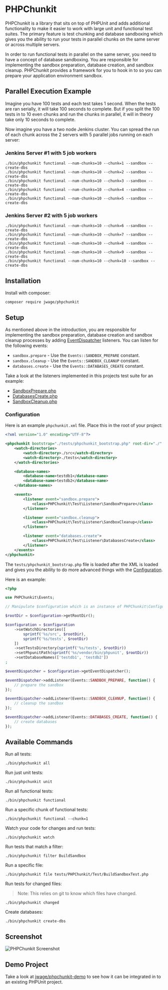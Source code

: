 # PHPChunkit

PHPChunkit is a library that sits on top of PHPUnit and adds additional
functionality to make it easier to work with large unit and functional
test suites. The primary feature is test chunking and database sandboxing
which gives you the ability to run your tests in parallel chunks on the
same server or across multiple servers.

In order to run functional tests in parallel on the same server, you need to
have a concept of database sandboxing. You are responsible for implementing
the sandbox preparation, database creation, and sandbox cleanup. PHPChunkit
provides a framework for you to hook in to so you can prepare your application
environment sandbox.

## Parallel Execution Example

Imagine you have 100 tests and each test takes 1 second. When the tests are
ran serially, it will take 100 seconds to complete. But if you split the 100
tests in to 10 even chunks and run the chunks in parallel, it will in theory
take only 10 seconds to complete.

Now imagine you have a two node Jenkins cluster. You can spread the run of each
chunk across the 2 servers with 5 parallel jobs running on each server:

### Jenkins Server #1 with 5 job workers

    ./bin/phpchunkit functional --num-chunks=10 --chunk=1 --sandbox --create-dbs
    ./bin/phpchunkit functional --num-chunks=10 --chunk=2 --sandbox --create-dbs
    ./bin/phpchunkit functional --num-chunks=10 --chunk=3 --sandbox --create-dbs
    ./bin/phpchunkit functional --num-chunks=10 --chunk=4 --sandbox --create-dbs
    ./bin/phpchunkit functional --num-chunks=10 --chunk=5 --sandbox --create-dbs

### Jenkins Server #2 with 5 job workers

    ./bin/phpchunkit functional --num-chunks=10 --chunk=6 --sandbox --create-dbs
    ./bin/phpchunkit functional --num-chunks=10 --chunk=7 --sandbox --create-dbs
    ./bin/phpchunkit functional --num-chunks=10 --chunk=8 --sandbox --create-dbs
    ./bin/phpchunkit functional --num-chunks=10 --chunk=9 --sandbox --create-dbs
    ./bin/phpchunkit functional --num-chunks=10 --chunk=10 --sandbox --create-dbs

## Installation

Install with composer:

    composer require jwage/phpchunkit

## Setup

As mentioned above in the introduction, you are responsible for implementing
the sandbox preparation, database creation and sandbox cleanup processes
by adding [EventDispatcher](http://symfony.com/doc/current/components/event_dispatcher.html)
listeners. You can listen for the following events:

- `sandbox.prepare` - Use the `Events::SANDBOX_PREPARE` constant.
- `sandbox.cleanup` - Use the `Events::SANDBOX_CLEANUP` constant.
- `databases.create` - Use the `Events::DATABASES_CREATE` constant.

Take a look at the listeners implemented in this projects test suite for an example:

- [SandboxPrepare.php](https://github.com/jwage/phpchunkit/blob/master/tests/PHPChunkit/Test/Listener/SandboxPrepare.php)
- [DatabasesCreate.php](https://github.com/jwage/phpchunkit/blob/master/tests/PHPChunkit/Test/Listener/DatabasesCreate.php)
- [SandboxCleanup.php](https://github.com/jwage/phpchunkit/blob/master/tests/PHPChunkit/Test/Listener/DatabasesCreate.php)

### Configuration

Here is an example `phpchunkit.xml` file. Place this in the root of your project:

```xml
<?xml version="1.0" encoding="UTF-8"?>

<phpchunkit bootstrap="./tests/phpchunkit_bootstrap.php" root-dir="./" tests-dir="./tests" phpunit-path="./vendor/bin/phpunit">
    <watch-directories>
        <watch-directory>./src</watch-directory>
        <watch-directory>./tests</watch-directory>
    </watch-directories>

    <database-names>
        <database-name>testdb1</database-name>
        <database-name>testdb2</database-name>
    </database-names>

    <events>
        <listener event="sandbox.prepare">
            <class>PHPChunkit\Test\Listener\SandboxPrepare</class>
        </listener>

        <listener event="sandbox.cleanup">
            <class>PHPChunkit\Test\Listener\SandboxCleanup</class>
        </listener>

        <listener event="databases.create">
            <class>PHPChunkit\Test\Listener\DatabasesCreate</class>
        </listener>
    </events>
</phpchunkit>
```

The `tests/phpchunkit_bootstrap.php` file is loaded after the XML is loaded
and gives you the ability to do more advanced things with the [Configuration](https://github.com/jwage/phpchunkit/blob/master/src/PHPChunkit/Configuration.php).

Here is an example:

```php
<?php

use PHPChunkit\Events;

// Manipulate $configuration which is an instance of PHPChunkit\Configuration

$rootDir = $configuration->getRootDir();

$configuration = $configuration
    ->setWatchDirectories([
        sprintf('%s/src', $rootDir),
        sprintf('%s/tests', $rootDir)
    ])
    ->setTestsDirectory(sprintf('%s/tests', $rootDir))
    ->setPhpunitPath(sprintf('%s/vendor/bin/phpunit', $rootDir))
    ->setDatabaseNames(['testdb1', 'testdb2'])
;

$eventDispatcher = $configuration->getEventDispatcher();

$eventDispatcher->addListener(Events::SANDBOX_PREPARE, function() {
    // prepare the sandbox
});

$eventDispatcher->addListener(Events::SANDBOX_CLEANUP, function() {
    // cleanup the sandbox
});

$eventDispatcher->addListener(Events::DATABASES_CREATE, function() {
    // create databases
});
```

## Available Commands

Run all tests:

    ./bin/phpchunkit all

Run just unit tests:

    ./bin/phpchunkit unit

Run all functional tests:

    ./bin/phpchunkit functional

Run a specific chunk of functional tests:

    ./bin/phpchunkit functional --chunk=1

Watch your code for changes and run tests:

    ./bin/phpchunkit watch

Run tests that match a filter:

    ./bin/phpchunkit filter BuildSandbox

Run a specific file:

    ./bin/phpchunkit file tests/PHPChunkit/Test/BuildSandboxTest.php

Run tests for changed files:

> Note: This relies on git to know which files have changed.

    ./bin/phpchunkit changed

Create databases:

    ./bin/phpchunkit create-dbs

## Screenshot

![PHPChunkit Screenshot](https://raw.githubusercontent.com/jwage/PHPChunkit/master/docs/phpchunkit.png)

## Demo Project

Take a look at [jwage/phpchunkit-demo](https://github.com/jwage/phpchunkit-demo) to see how it can be integrated in to an existing PHPUnit project.
